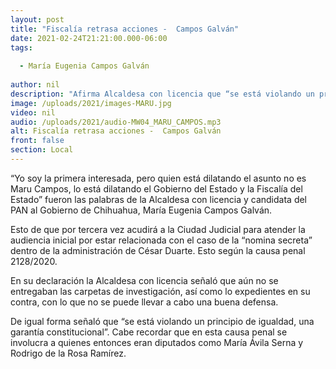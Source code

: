 ```yaml
---
layout: post
title: "Fiscalía retrasa acciones -  Campos Galván"
date: 2021-02-24T21:21:00.000-06:00
tags:
  
  - María Eugenia Campos Galván
  
author: nil
description: "Afirma Alcaldesa con licencia que “se está violando un principio de igualdad, una garantía constitucional”."
image: /uploads/2021/images-MARU.jpg
video: nil
audio: /uploads/2021/audio-MW04_MARU_CAMPOS.mp3
alt: Fiscalía retrasa acciones -  Campos Galván
front: false
section: Local
---
```


“Yo soy la primera interesada, pero quien está dilatando el asunto no es Maru Campos, lo está dilatando el Gobierno del Estado y la Fiscalía del Estado” fueron las palabras de la Alcaldesa con licencia y candidata del PAN al Gobierno de Chihuahua, María Eugenia Campos Galván. 

Esto de que por tercera vez acudirá a la Ciudad Judicial para atender la audiencia inicial por estar relacionada con el caso de la “nomina secreta” dentro de la administración de César Duarte. Esto según la causa penal 2128/2020.

En su declaración la Alcaldesa con licencia señaló que aún no se entregaban las carpetas de investigación, así como lo expedientes en su contra, con lo que no se puede llevar a cabo una buena defensa. 

De igual forma señaló que “se está violando un principio de igualdad, una garantía constitucional”. Cabe recordar que en esta causa penal se involucra a quienes entonces eran diputados como María Ávila Serna y Rodrigo de la Rosa Ramírez.